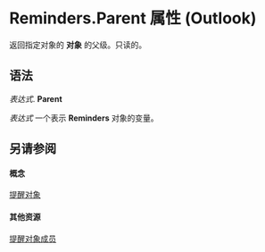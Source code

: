 
# Reminders.Parent 属性 (Outlook)

返回指定对象的 **对象** 的父级。只读的。


## 语法

 _表达式_. **Parent**

 _表达式_ 一个表示 **Reminders** 对象的变量。


## 另请参阅


#### 概念


[提醒对象](66b94251-7fe4-886b-7c29-7feac4440dee.md)
#### 其他资源


[提醒对象成员](f430b84a-2a9f-f7c1-b041-89a3d00deab6.md)